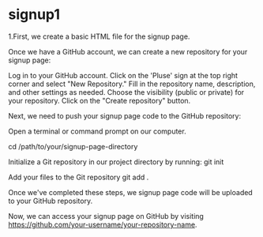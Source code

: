 # signup1
1.First, we create a basic HTML file for the signup page. 

Once we  have a GitHub account, we can create a new repository for your signup page:

Log in to your GitHub account.
Click on the 'Pluse' sign at the top right corner and select "New Repository."
Fill in the repository name, description, and other settings as needed.
Choose the visibility (public or private) for your repository.
Click on the "Create repository" button.

Next, we need to push your signup page code to the GitHub repository:

Open a terminal or command prompt on our computer.

cd /path/to/your/signup-page-directory

Initialize a Git repository in our project directory by running:
git init

Add your files to the Git repository
git add .


Once we've completed these steps, we signup page code will be uploaded to your GitHub repository.

Now, we can access your signup page on GitHub by visiting https://github.com/your-username/your-repository-name.
